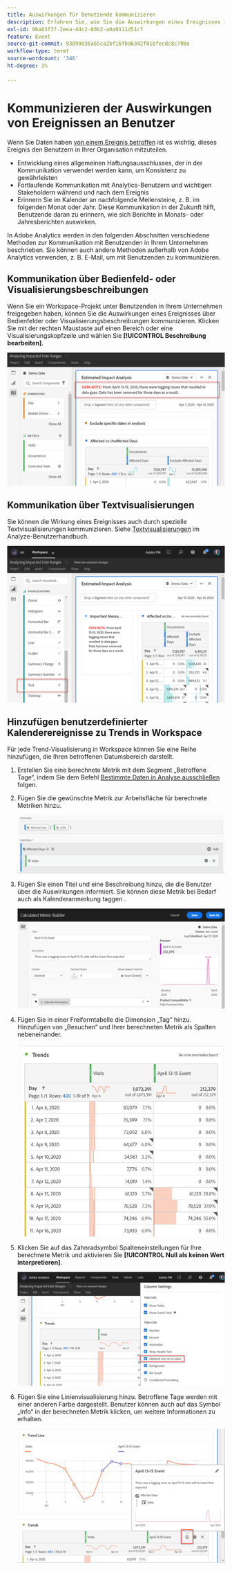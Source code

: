 ```yaml
---
title: Auswirkungen für Benutzende kommunizieren
description: Erfahren Sie, wie Sie die Auswirkungen eines Ereignisses in Ihrem Unternehmen effektiv kommunizieren können.
exl-id: 9ba83f3f-2eea-44c2-80b2-a0a9111d51cf
feature: Event
source-git-commit: 93099d36a65ca2bf16fbd6342f01bfecdc8c798e
workflow-type: tm+mt
source-wordcount: '346'
ht-degree: 1%

---
```


# Kommunizieren der Auswirkungen von Ereignissen an Benutzer

Wenn Sie Daten haben [von einem Ereignis betroffen](overview.md) ist es wichtig, dieses Ereignis den Benutzern in Ihrer Organisation mitzuteilen.

* Entwicklung eines allgemeinen Haftungsausschlusses, der in der Kommunikation verwendet werden kann, um Konsistenz zu gewährleisten
* Fortlaufende Kommunikation mit Analytics-Benutzern und wichtigen Stakeholdern während und nach dem Ereignis
* Erinnern Sie im Kalender an nachfolgende Meilensteine, z. B. im folgenden Monat oder Jahr. Diese Kommunikation in der Zukunft hilft, Benutzende daran zu erinnern, wie sich Berichte in Monats- oder Jahresberichten auswirken.

In Adobe Analytics werden in den folgenden Abschnitten verschiedene Methoden zur Kommunikation mit Benutzenden in Ihrem Unternehmen beschrieben. Sie können auch andere Methoden außerhalb von Adobe Analytics verwenden, z. B. E-Mail, um mit Benutzenden zu kommunizieren.

## Kommunikation über Bedienfeld- oder Visualisierungsbeschreibungen

Wenn Sie ein Workspace-Projekt unter Benutzenden in Ihrem Unternehmen freigegeben haben, können Sie die Auswirkungen eines Ereignisses über Bedienfelder oder Visualisierungsbeschreibungen kommunizieren. Klicken Sie mit der rechten Maustaste auf einen Bereich oder eine Visualisierungskopfzeile und wählen Sie **[!UICONTROL Beschreibung bearbeiten]**.

![Beschreibung des Bedienfelds](assets/panel_description.png)

## Kommunikation über Textvisualisierungen

Sie können die Wirkung eines Ereignisses auch durch spezielle Textvisualisierungen kommunizieren. Siehe [Textvisualisierungen](/help/analyze/analysis-workspace/visualizations/text.md) im Analyze-Benutzerhandbuch.

![Textvisualisierung](assets/text_visualization.png)

## Hinzufügen benutzerdefinierter Kalenderereignisse zu Trends in Workspace

Für jede Trend-Visualisierung in Workspace können Sie eine Reihe hinzufügen, die Ihren betroffenen Datumsbereich darstellt.

1. Erstellen Sie eine berechnete Metrik mit dem Segment „Betroffene Tage“, indem Sie dem Befehl [Bestimmte Daten in Analyse ausschließen](segments.md) folgen.
1. Fügen Sie die gewünschte Metrik zur Arbeitsfläche für berechnete Metriken hinzu.

   ![Metrik](assets/calcmetric_event.png)

1. Fügen Sie einen Titel und eine Beschreibung hinzu, die die Benutzer über die Auswirkungen informiert. Sie können diese Metrik bei Bedarf auch als Kalenderanmerkung taggen .

   ![Titel und Beschreibung](assets/calcmetric_title_description.png)

1. Fügen Sie in einer Freiformtabelle die Dimension „Tag“ hinzu. Hinzufügen von „Besuchen“ und Ihrer berechneten Metrik als Spalten nebeneinander.

   ![Freiformtabelle](assets/calcmetric_freeform.png)

1. Klicken Sie auf das Zahnradsymbol Spalteneinstellungen für Ihre berechnete Metrik und aktivieren Sie **[!UICONTROL Null als keinen Wert interpretieren]**.

   ![Einstellungen für berechnete Metriken](assets/calcmetric_zero_no_value.png)

1. Fügen Sie eine Linienvisualisierung hinzu. Betroffene Tage werden mit einer anderen Farbe dargestellt. Benutzer können auch auf das Symbol „Info“ in der berechneten Metrik klicken, um weitere Informationen zu erhalten.

   ![Infosymbol](assets/calcmetric_infoicon.png)

